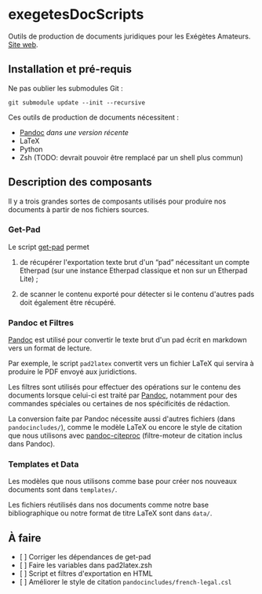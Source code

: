 
exegetesDocScripts
==================

Outils de production de documents juridiques pour les Exégètes
Amateurs. [Site web](https://exegetes.eu.org/outils/).

## Installation et pré-requis

Ne pas oublier les submodules Git :

    git submodule update --init --recursive

Ces outils de production de documents nécessitent :

* [Pandoc] *dans une version récente*
* LaTeX
* Python
* Zsh (TODO: devrait pouvoir être remplacé par un shell plus commun)

## Description des composants

Il y a trois grandes sortes de composants utilisés pour produire nos
documents à partir de nos fichiers sources.

### Get-Pad

Le script [get-pad] permet

 1. de récupérer l'exportation texte brut d'un “pad” nécessitant un
    compte Etherpad (sur une instance Etherpad classique et non sur un
    Etherpad Lite) ;

 2. de scanner le contenu exporté pour détecter si le contenu d'autres
    pads doit également être récupéré.
 
### Pandoc et Filtres

[Pandoc] est utilisé pour convertir le texte brut d'un pad écrit en
markdown vers un format de lecture.

Par exemple, le script `pad2latex` convertit vers un fichier LaTeX qui
servira à produire le PDF envoyé aux juridictions.

Les filtres sont utilisés pour effectuer des opérations sur le contenu
des documents lorsque celui-ci est traité par [Pandoc], notamment pour
des commandes spéciales ou certaines de nos spécificités de rédaction.

La conversion faite par Pandoc nécessite aussi d'autres fichiers (dans
`pandocincludes/`), comme le modèle LaTeX ou encore le style de
citation que nous utilisons avec [pandoc-citeproc] (filtre-moteur de
citation inclus dans Pandoc).

### Templates et Data

Les modèles que nous utilisons comme base pour créer nos nouveaux
documents sont dans `templates/`.

Les fichiers réutilisés dans nos documents comme notre base
bibliographique ou notre format de titre LaTeX sont dans `data/`.

[pandoc]: http://pandoc.org/
[pandoc-citeproc]: https://github.com/jgm/pandoc-citeproc
[get-pad]: https://github.com/hugoroy/get-pad/

## À faire

- [ ] Corriger les dépendances de get-pad
- [ ] Faire les variables dans pad2latex.zsh
- [ ] Script et filtres d'exportation en HTML
- [ ] Améliorer le style de citation `pandocincludes/french-legal.csl`
